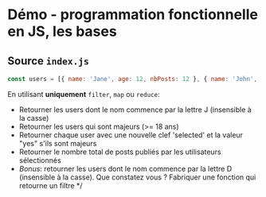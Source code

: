 # Démo - programmation fonctionnelle en JS, les bases

## Source `index.js`

~~~js
const users = [{ name: 'Jane', age: 12, nbPosts: 12 }, { name: 'John', age: 28, nbPosts: 0 }, { name: 'Derek', age: 18, nbPosts: 3 }, { name: 'Andrea', age: 35, nbPosts: 6 }];
~~~


En utilisant **uniquement** `filter`, `map` ou `reduce`:

  - Retourner les users dont le nom commence par la lettre J (insensible à la casse)
  - Retourner les users qui sont majeurs (>= 18 ans)
  - Retourner chaque user avec une nouvelle clef 'selected' et la valeur "yes" s'ils sont majeurs
  - Retourner le nombre total de posts publiés par les utilisateurs sélectionnés
  - *Bonus*: retourner les users dont le nom commence par la lettre D (insensible à la casse). Que constatez vous ? Fabriquer une fonction qui retourne un filtre
 */